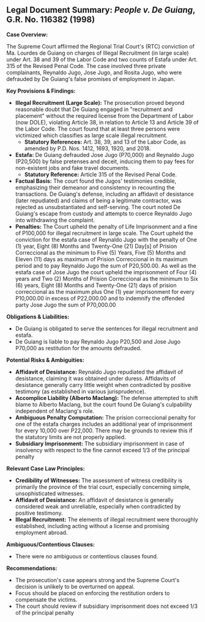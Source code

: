 ## Legal Document Summary: *People v. De Guiang*, G.R. No. 116382 (1998)

**Case Overview:**

The Supreme Court affirmed the Regional Trial Court's (RTC) conviction of Ma. Lourdes de Guiang on charges of Illegal Recruitment (in large scale) under Art. 38 and 39 of the Labor Code and two counts of Estafa under Art. 315 of the Revised Penal Code.  The case involved three private complainants, Reynaldo Jugo, Jose Jugo, and Rosita Jugo, who were defrauded by De Guiang's false promises of employment in Japan.

**Key Provisions & Findings:**

*   **Illegal Recruitment (Large Scale):** The prosecution proved beyond reasonable doubt that De Guiang engaged in "recruitment and placement" without the required license from the Department of Labor (now DOLE), violating Article 38, in relation to Article 13 and Article 39 of the Labor Code. The court found that at least three persons were victimized which classifies as large scale illegal recruitment.
    *   **Statutory References:** Art. 38, 39, and 13 of the Labor Code, as amended by P.D. Nos. 1412, 1693, 1920, and 2018.
*   **Estafa:** De Guiang defrauded Jose Jugo (P70,000) and Reynaldo Jugo (P20,500) by false pretenses and deceit, inducing them to pay fees for non-existent jobs and fake travel documents.
    *   **Statutory Reference:** Article 315 of the Revised Penal Code.
*   **Factual Basis:**  The court found the Jugos' testimonies credible, emphasizing their demeanor and consistency in recounting the transactions. De Guiang's defense, including an affidavit of desistance (later repudiated) and claims of being a legitimate contractor, was rejected as unsubstantiated and self-serving.  The court noted De Guiang's escape from custody and attempts to coerce Reynaldo Jugo into withdrawing the complaint.
*   **Penalties:** The Court upheld the penalty of Life Imprisonment and a fine of P100,000 for illegal recruitment in large scale. The Court upheld the conviction for the estafa case of Reynaldo Jugo with the penalty of  One (1) year, Eight (8) Months and Twenty-One (21) Day[s] of Prision Correccional as the minimum to Five (5) Years, Five (5) Months and Eleven (11) days as maximum of Prision Correccional in its maximum period and to pay Reynaldo Jugo the sum of P20,500.00. As well as the estafa case of Jose Jugo the court upheld the imprisonment of Four (4) years and Two (2) Months of Prision Correccional as the minimum to Six (6) years, Eight (8) Months and Twenty-One (21) days of prision correccional as the maximum plus One (1) year imprisonment for every P10,000.00 in excess of P22,000.00 and to indemnify the offended party Jose Jugo the sum of P70,000.00

**Obligations & Liabilities:**

*   De Guiang is obligated to serve the sentences for illegal recruitment and estafa.
*   De Guiang is liable to pay Reynaldo Jugo P20,500 and Jose Jugo P70,000 as restitution for the amounts defrauded.

**Potential Risks & Ambiguities:**

*   **Affidavit of Desistance:** Reynaldo Jugo repudiated the affidavit of desistance, claiming it was obtained under duress. Affidavits of desistance generally carry little weight when contradicted by positive testimony (as established in various jurisprudence).
*   **Accomplice Liability (Alberto Maclang):** The defense attempted to shift blame to Alberto Maclang, but the court found De Guiang's culpability independent of Maclang's role.
*   **Ambiguous Penalty Computation:** The prision correccional penalty for one of the estafa charges includes an additional year of imprisonment for every 10,000 over P22,000.  There may be grounds to review this if the statutory limits are not properly applied.
*   **Subsidiary Imprisonment:** The subsidiary imprisonment in case of insolvency with respect to the fine cannot exceed 1/3 of the principal penalty

**Relevant Case Law Principles:**

*   **Credibility of Witnesses:** The assessment of witness credibility is primarily the province of the trial court, especially concerning simple, unsophisticated witnesses.
*   **Affidavit of Desistance:** An affidavit of desistance is generally considered weak and unreliable, especially when contradicted by positive testimony.
*   **Illegal Recruitment:**  The elements of illegal recruitment were thoroughly established, including acting without a license and promising employment abroad.

**Ambiguous/Contentious Clauses:**

*   There were no ambiguous or contentious clauses found.

**Recommendations:**

*   The prosecution's case appears strong and the Supreme Court's decision is unlikely to be overturned on appeal.
*   Focus should be placed on enforcing the restitution orders to compensate the victims.
*   The court should review if subsidiary imprisonment does not exceed 1/3 of the principal penalty
